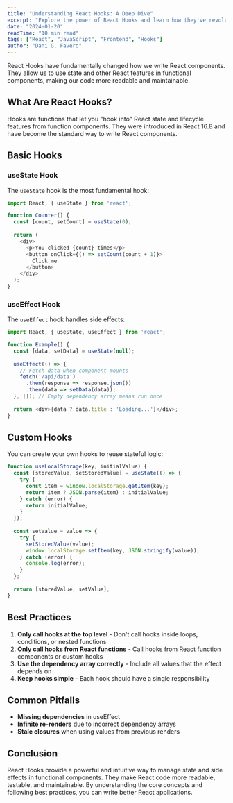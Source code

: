 ```yaml
---
title: "Understanding React Hooks: A Deep Dive"
excerpt: "Explore the power of React Hooks and learn how they've revolutionized functional components in React."
date: "2024-01-20"
readTime: "10 min read"
tags: ["React", "JavaScript", "Frontend", "Hooks"]
author: "Dani G. Favero"
---
```


React Hooks have fundamentally changed how we write React components. They allow us to use state and other React features in functional components, making our code more readable and maintainable.

## What Are React Hooks?

Hooks are functions that let you "hook into" React state and lifecycle features from function components. They were introduced in React 16.8 and have become the standard way to write React components.

## Basic Hooks

### useState Hook

The `useState` hook is the most fundamental hook:

```javascript
import React, { useState } from 'react';

function Counter() {
  const [count, setCount] = useState(0);
  
  return (
    <div>
      <p>You clicked {count} times</p>
      <button onClick={() => setCount(count + 1)}>
        Click me
      </button>
    </div>
  );
}
```

### useEffect Hook

The `useEffect` hook handles side effects:

```javascript
import React, { useState, useEffect } from 'react';

function Example() {
  const [data, setData] = useState(null);
  
  useEffect(() => {
    // Fetch data when component mounts
    fetch('/api/data')
      .then(response => response.json())
      .then(data => setData(data));
  }, []); // Empty dependency array means run once
  
  return <div>{data ? data.title : 'Loading...'}</div>;
}
```

## Custom Hooks

You can create your own hooks to reuse stateful logic:

```javascript
function useLocalStorage(key, initialValue) {
  const [storedValue, setStoredValue] = useState(() => {
    try {
      const item = window.localStorage.getItem(key);
      return item ? JSON.parse(item) : initialValue;
    } catch (error) {
      return initialValue;
    }
  });
  
  const setValue = value => {
    try {
      setStoredValue(value);
      window.localStorage.setItem(key, JSON.stringify(value));
    } catch (error) {
      console.log(error);
    }
  };
  
  return [storedValue, setValue];
}
```

## Best Practices

1. **Only call hooks at the top level** - Don't call hooks inside loops, conditions, or nested functions
2. **Only call hooks from React functions** - Call hooks from React function components or custom hooks
3. **Use the dependency array correctly** - Include all values that the effect depends on
4. **Keep hooks simple** - Each hook should have a single responsibility

## Common Pitfalls

- **Missing dependencies** in useEffect
- **Infinite re-renders** due to incorrect dependency arrays
- **Stale closures** when using values from previous renders

## Conclusion

React Hooks provide a powerful and intuitive way to manage state and side effects in functional components. They make React code more readable, testable, and maintainable. By understanding the core concepts and following best practices, you can write better React applications. 